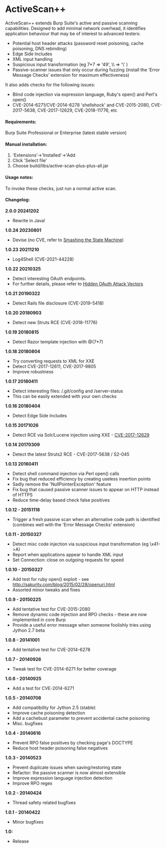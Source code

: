 ActiveScan++
==================

ActiveScan++ extends Burp Suite's active and passive scanning capabilities. Designed to add minimal network overhead, it identifies application behaviour that may be of interest to advanced testers:

  - Potential host header attacks (password reset poisoning, cache poisoning, DNS rebinding)
  - Edge Side Includes
  - XML input handling
  - Suspicious input transformation (eg 7*7 => '49', \\\\ => '\\' )
  - Passive-scanner issues that only occur during fuzzing (install the 'Error Message Checks' extension for maximum effectiveness)

It also adds checks for the following issues:

  - Blind code injection via expression language, Ruby's open() and Perl's open()
  - CVE-2014-6271/CVE-2014-6278 'shellshock' and CVE-2015-2080, CVE-2017-5638, CVE-2017-12629, CVE-2018-11776, etc
  
#### Requirements:
Burp Suite Professional or Enterprise (latest stable version)

#### Manual installation:

1. 'Extensions'->'Installed'->'Add
2. Click 'Select file'
3. Choose build/libs/active-scan-plus-plus-all.jar

#### Usage notes:
To invoke these checks, just run a normal active scan.
 
#### Changelog:
**2.0.0 20241202**
- Rewrite in Java!

**1.0.24 20230801**
- Devise (no CVE, refer to [Smashing the State Machine](https://portswigger.net/research/smashing-the-state-machine))

**1.0.23 20211210**
 - Log4Shell (CVE-2021-44228)
 
**1.0.22 20210325**
  - Detect interesting OAuth endpoints. 
  - For further details, please refer to [Hidden OAuth Attack Vectors](https://portswigger.net/research/hidden-oauth-attack-vectors)
  
**1.0.21 20190322**
  - Detect Rails file disclosure (CVE-2019-5418)

**1.0.20 20180903**
  - Detect new Struts RCE (CVE-2018-11776)

**1.0.19 20180815**
  - Detect Razor template injection with @(7*7)

**1.0.18 20180804**
  - Try converting requests to XML for XXE
  - Detect CVE-2017-12611, CVE-2017-9805
  - Improve robustness

**1.0.17 20180411**
  - Detect interesting files: /.git/config and /server-status
  - This can be easily extended with your own checks

**1.0.16 20180404**
  - Detect Edge Side Includes

**1.0.15 20171026**
  - Detect RCE via Solr/Lucene injection using XXE - [CVE-2017-12629](https://mail-archives.apache.org/mod_mbox/lucene-dev/201710.mbox/%3CCAJEmKoC%2BeQdP-E6BKBVDaR_43fRs1A-hOLO3JYuemmUcr1R%2BTA%40mail.gmail.com%3E)

**1.0.14 20170309**
  - Detect the latest Struts2 RCE - CVE-2017-5638 / S2-045

**1.0.13 20160411**
  - Detect shell command injection via Perl open() calls
  - Fix bug that reduced efficiency by creating useless insertion points
  - Sadly remove the 'NullPointerException' feature
  - Fix bug that caused passive scanner issues to appear on HTTP instead of HTTPS
  - Reduce time-delay based check false positives
  
**1.0.12 - 20151118**
  - Trigger a fresh passive scan when an alternative code path is identified (combines well with the 'Error Message Checks' extension)
  
**1.0.11 - 20150327**
  - Detect misc code injection via suspicious input transformation (eg \x41->A)
  - Report when applications appear to handle XML input
  - Set Connection: close on outgoing requests for speed
  
**1.0.10 - 20150327**
  - Add test for ruby open() exploit - see http://sakurity.com/blog/2015/02/28/openuri.html
  - Assorted minor tweaks and fixes
  
**1.0.9 - 20150225**
  - Add tentative test for CVE-2015-2080
  - Remove dynamic code injection and RPO checks - these are now implemented in core Burp
  - Provide a useful error message when someone foolishly tries using Jython 2.7 beta
  
**1.0.8 - 20141001**
  - Add tentative test for CVE-2014-6278
  
**1.0.7 - 20140926**
  - Tweak test for CVE-2014-6271 for better coverage
  
**1.0.6 - 20140925**
  - Add a test for CVE-2014-6271

**1.0.5 - 20140708**
  - Add compatibility for Jython 2.5 (stable)
  - Improve cache poisoning detection
  - Add a cachebust parameter to prevent accidental cache poisoning
  - Misc. bugfixes
  
**1.0.4 - 20140616**
  - Prevent RPO false positives by checking page's DOCTYPE
  - Reduce host header poisoning false negatives
    
**1.0.3 - 20140523**
  - Prevent duplicate issues when saving/restoring state
  - Refactor: the passive scanner is now almost extensible
  - Improve expression language injection detection
  - Improve RPO regex
  
**1.0.2 - 20140424**
  - Thread safety related bugfixes
  
**1.0.1 - 20140422**
  - Minor bugfixes
  
**1.0:**
  - Release
